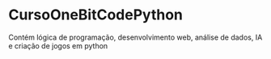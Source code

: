 # CursoOneBitCodePython
Contém lógica de programação, desenvolvimento web, análise de dados, IA e criação de jogos em python
